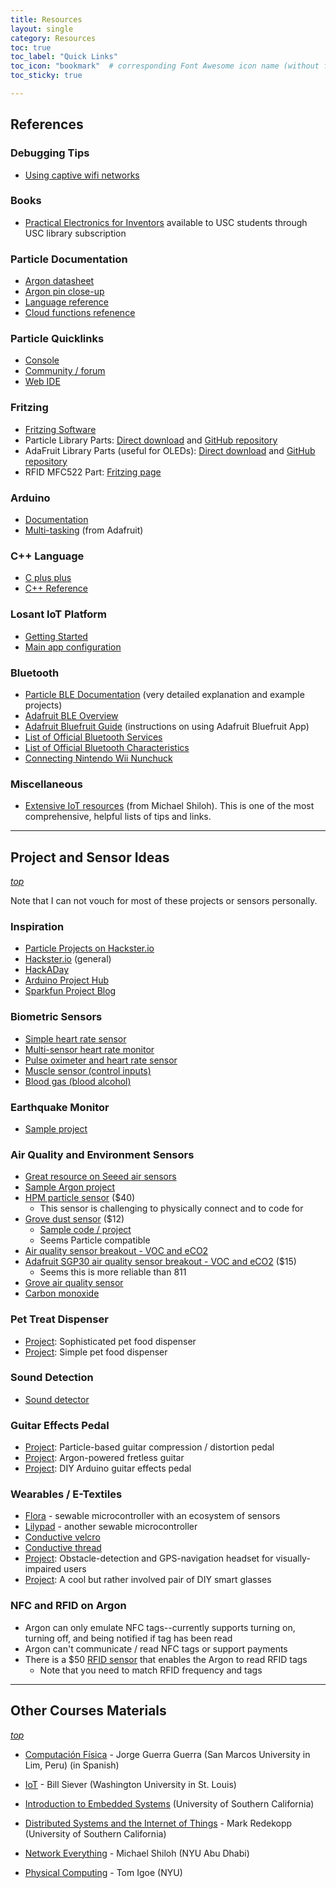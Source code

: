 ```yaml
---
title: Resources
layout: single
category: Resources
toc: true
toc_label: "Quick Links"
toc_icon: "bookmark"  # corresponding Font Awesome icon name (without fa prefix)
toc_sticky: true

---
```




## References

### Debugging Tips

- [Using captive wifi networks](reference/general/captive_wifi.md)


### Books

- [Practical Electronics for Inventors](https://www.accessengineeringlibrary.com/content/book/9781259587542) available to USC students through USC library subscription



### Particle Documentation

- [Argon datasheet](https://docs.particle.io/datasheets/wi-fi/argon-datasheet/)
- [Argon pin close-up](https://docs.particle.io/assets/images/argon/argon-dimensions.png)
- [Language reference](https://docs.particle.io/reference/device-os/firmware/argon/#language-syntax)
- [Cloud functions refenence](https://docs.particle.io/reference/device-os/firmware/argon/)



### Particle Quicklinks

- [Console](https://console.particle.io/devices)
- [Community / forum](https://community.particle.io/)
- [Web IDE](https://build.particle.io/build)



### Fritzing

* [Fritzing Software](http://fritzing.org/home/)
* Particle Library Parts: [Direct download](https://github.com/reparke/Fritzing-Parts/raw/main/Particle_Mesh_Parts.fzbz) and [GitHub repository](https://reparke.github.io/Fritzing-Parts/)
* AdaFruit Library Parts (useful for OLEDs): [Direct download](https://github.com/adafruit/Fritzing-Library/raw/master/AdaFruit.fzbz) and [GitHub repository](https://github.com/adafruit/Fritzing-Library)
* RFID MFC522 Part: [Fritzing page](https://fritzing.org/projects/mfrc522)



### Arduino

- [Documentation](https://www.arduino.cc/reference/en/)
- [Multi-tasking](https://learn.adafruit.com/multi-tasking-the-arduino-part-1?view=all) (from Adafruit)



### C++ Language 

- [C plus plus](http://www.cplusplus.com/)
- [C++ Reference](https://en.cppreference.com/w/)



### Losant IoT Platform

- [Getting Started](https://docs.losant.com/getting-started/what-is-losant/)
- [Main app configuration](https://app.losant.com/)

### Bluetooth

* [Particle BLE Documentation](https://docs.particle.io/tutorials/device-os/bluetooth-le/#introduction) (very detailed explanation and example projects)
* [Adafruit BLE Overview](https://learn.adafruit.com/introduction-to-bluetooth-low-energy/gap)
* [Adafruit Bluefruit Guide](https://learn.adafruit.com/bluefruit-le-connect/controller) (instructions on using Adafruit Bluefruit App)
* [List of Official Bluetooth Services](https://www.bluetooth.com/specifications/gatt/services/)
* [List of Official Bluetooth Characteristics](https://www.bluetooth.com/specifications/gatt/characteristics/)
* [Connecting Nintendo Wii Nunchuck](https://www.partsnotincluded.com/arduino/using-wii-nunchuk/)

### Miscellaneous

- [Extensive IoT resources](https://github.com/michaelshiloh/resourcesForClasses) (from Michael Shiloh). This is one of the most comprehensive, helpful lists of tips and links.

   
---



## Project and Sensor Ideas

*[top](#top)*

Note that I can not vouch for most of these projects or sensors personally.

### Inspiration

* [Particle Projects on Hackster.io](https://particle.hackster.io/)
* [Hackster.io](https://hackster.io/) (general)
* [HackADay](https://hackaday.com/)
* [Arduino Project Hub](https://create.arduino.cc/projecthub/)
* [Sparkfun Project Blog](https://www.sparkfun.com/news/tags/projects)

### Biometric Sensors

* [Simple heart rate sensor]( https://www.sparkfun.com/products/11574)
* [Multi-sensor heart rate monitor]( https://www.sparkfun.com/products/12650)
* [Pulse oximeter and heart rate sensor](https://www.sparkfun.com/products/15219)
* [Muscle sensor (control inputs)](https://www.sparkfun.com/products/13723)
* [Blood gas (blood alcohol)](https://www.sparkfun.com/products/8880)

###  Earthquake Monitor

* [Sample project](https://microcontrollerslab.com/earthquake-detector-arduino/)

### Air Quality and Environment Sensors

* [Great resource on Seeed air sensors](http://wiki.seeedstudio.com/Seeed_Gas_Sensor_Selection_Guide/CCS811) 
* [Sample Argon project](https://community.particle.io/t/argon-powered-air-quality-monitor/48932)
* [HPM particle sensor](https://www.sparkfun.com/products/14959) ($40)
  * This sensor is challenging to physically connect and to code for 
* [Grove dust sensor](https://www.seeedstudio.com/Grove-Dust-Sensor-PPD42NS.html) ($12)
  * [Sample code / project](https://airquality406.wordpress.com/code/)
  * Seems Particle compatible
* [Air quality sensor breakout - VOC and eCO2](https://www.adafruit.com/product/3566)
* [Adafruit SGP30 air quality sensor breakout - VOC and eCO2](https://www.adafruit.com/product/3709) ($15)
  * Seems this is more reliable than 811
* [Grove air quality sensor](https://www.seeedstudio.com/Grove-Air-quality-sensor-v1-3-p-2439.html)
* [Carbon monoxide](https://www.sparkfun.com/products/9403)

### Pet Treat Dispenser 

* [Project](https://www.hackster.io/edr1924/arduino-uno-based-easy-to-build-pet-feeder-86c1ef): Sophisticated pet food dispenser
* [Project](https://www.hackster.io/circuito-io-team/iot-pet-feeder-10a4f3): Simple pet food dispenser

### Sound Detection

* [Sound detector](https://www.sparkfun.com/products/14262)

### Guitar Effects Pedal

* [Project](https://www.metamorphsoftware.com/photon-guitar-pedal#): Particle-based guitar compression / distortion pedal
* [Project](https://community.particle.io/t/heres-how-to-build-a-fretless-guitar-powered-by-a-particle-argon/48553): Argon-powered fretless guitar
* [Project](https://www.electrosmash.com/pedalshield-uno): DIY Arduino guitar effects pedal

### Wearables / E-Textiles

* [Flora](https://www.adafruit.com/product/659) - sewable microcontroller with an ecosystem of sensors
* [Lilypad](https://www.sparkfun.com/products/14631) - another sewable microcontroller
* [Conductive velcro](https://www.adafruit.com/product/1324)
* [Conductive thread](https://www.adafruit.com/product/640)
* [Project](https://particle.hackster.io/4189/magoo-e4ff24): Obstacle-detection and GPS-navigation headset for visually-impaired users
* [Project](https://www.hackster.io/news/diy-google-glass-for-under-10-1abea579ccf5): A cool but rather involved pair of DIY smart glasses



### NFC and RFID on Argon

* Argon can only emulate NFC tags--currently supports turning on, turning off, and being notified if tag has been read
* Argon can't communicate / read NFC tags or support payments
* There is a $50 [RFID sensor](https://www.sparkfun.com/products/13198) that enables the Argon to read RFID tags
  * Note that you need to match RFID frequency and tags



---



## Other Courses Materials

*[top](#top)*

- [Computación Física](https://jguerra91.wixsite.com/compfisica20191) - Jorge Guerra Guerra (San Marcos University in Lim, Peru) (in Spanish)
- [IoT](https://classes.engineering.wustl.edu/cse222s/schedule/) - Bill Siever (Washington University in St. Louis)
- [Introduction to Embedded Systems](https://bytes.usc.edu/ee109/) (University of Southern California)
- [Distributed Systems and the Internet of Things](http://bytes.usc.edu/ee250/) - Mark Redekopp (University of Southern California)

- [Network Everything](https://github.com/michaelshiloh/NetworkEverything) - Michael Shiloh (NYU Abu Dhabi)
- [Physical Computing](https://itp.nyu.edu/physcomp/) - Tom Igoe (NYU)